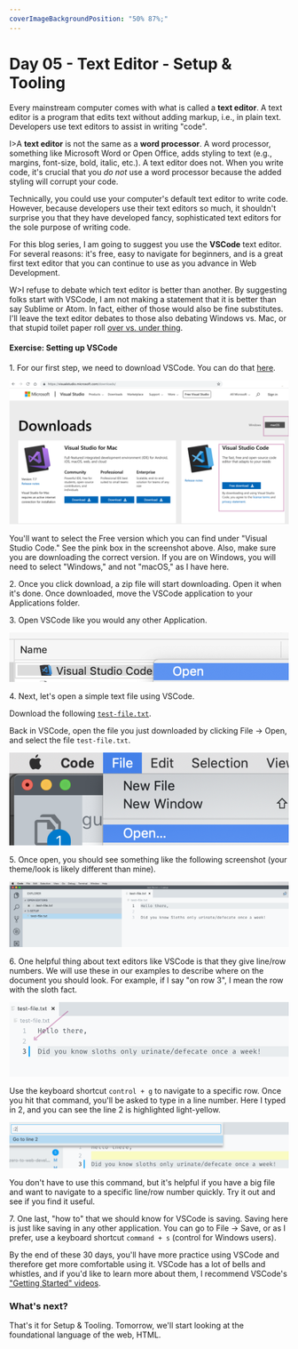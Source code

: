 ```yaml
---
coverImageBackgroundPosition: "50% 87%;"
---
```


# Day 05 - Text Editor - Setup & Tooling

Every mainstream computer comes with what is called a **text editor**.  A text editor is a program that edits text without adding markup, i.e., in plain text.  Developers use text editors to assist in writing "code".

I>A **text editor** is not the same as a **word processor**.  A word processor, something like Microsoft Word or Open Office, adds styling to text (e.g., margins, font-size, bold, italic, etc.).  A text editor does not. When you write code, it's crucial that you *do not* use a word processor because the added styling will corrupt your code.

Technically, you could use your computer's default text editor to write code.  However, because developers use their text editors so much, it shouldn't surprise you that they have developed fancy, sophisticated text editors for the sole purpose of writing code.

For this blog series, I am going to suggest you use the **VSCode** text editor.  For several reasons: it's free, easy to navigate for beginners, and is a great first text editor that you can continue to use as you advance in Web Development.

W>I refuse to debate which text editor is better than another.  By suggesting folks start with VSCode, I am not making a statement that it is better than say Sublime or Atom. In fact, either of those would also be fine substitutes.  I'll leave the text editor debates to those also debating Windows vs. Mac, or that stupid toilet paper roll [over vs. under thing](https://www.reviewed.com/home-outdoors/features/the-over-under-toilet-paper-debate).

#### Exercise: Setting up VSCode

1\. For our first step, we need to download VSCode.  You can do that [here](https://visualstudio.microsoft.com/downloads/).

![](public/assets/vs-1.png)

You'll want to select the Free version which you can find under "Visual Studio Code."  See the pink box in the screenshot above.  Also, make sure you are downloading the correct version.  If you are on Windows, you will need to select "Windows," and not "macOS," as I have here.

2\. Once you click download, a zip file will start downloading.  Open it when it's done.  Once downloaded, move the VSCode application to your Applications folder.

3\. Open VSCode like you would any other Application.

![](public/assets/vs-2.png)

4\. Next, let's open a simple text file using VSCode.

Download the following [`test-file.txt`](public/src/1-setup/test-file.txt).

Back in VSCode, open the file you just downloaded by clicking File -> Open, and select the file `test-file.txt`.

![](public/assets/6-file-open.png)

5\. Once open, you should see something like the following screenshot (your theme/look is likely different than mine).  

![](public/assets/vs-5.png)

6\. One helpful thing about text editors like VSCode is that they give line/row numbers.  We will use these in our examples to describe where on the document you should look.  For example, if I say "on row 3", I mean the row with the sloth fact.

![](public/assets/vs-6.png)

Use the keyboard shortcut `control + g` to navigate to a specific row. Once you hit that command, you'll be asked to type in a line number.  Here I typed in 2, and you can see the line 2 is highlighted light-yellow.

![](public/assets/vs-7.png)

You don't have to use this command, but it's helpful if you have a big file and want to navigate to a specific line/row number quickly. Try it out and see if you find it useful.

7\. One last, "how to" that we should know for VSCode is saving.  Saving here is just like saving in any other application.  You can go to File -> Save, or as I prefer, use a keyboard shortcut `command + s` (control for Windows users).

By the end of these 30 days, you'll have more practice using VSCode and therefore get more comfortable using it. VSCode has a lot of bells and whistles, and if you'd like to learn more about them, I recommend VSCode's ["Getting Started" videos](https://code.visualstudio.com/docs/introvideos/basics).

### What's next?

That's it for Setup & Tooling.  Tomorrow, we'll start looking at the foundational language of the web, HTML.